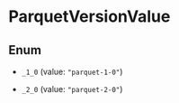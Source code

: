 

# ParquetVersionValue

## Enum


* `_1_0` (value: `"parquet-1-0"`)

* `_2_0` (value: `"parquet-2-0"`)



